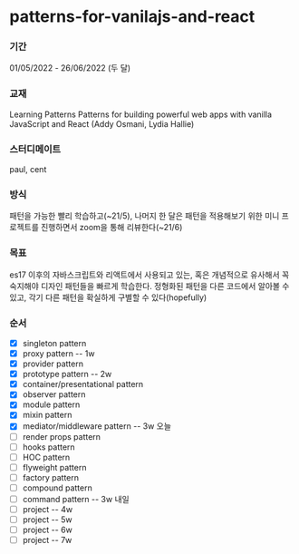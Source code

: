 # patterns-for-vanilajs-and-react

### 기간
01/05/2022 - 26/06/2022 (두 달)

### 교재
Learning Patterns Patterns for building powerful web apps with vanilla JavaScript and React (Addy Osmani, Lydia Hallie)

### 스터디메이트
paul, cent

### 방식
패턴을 가능한 빨리 학습하고(~21/5), 
나머지 한 달은 패턴을 적용해보기 위한 미니 프로젝트를 진행하면서 zoom을 통해 리뷰한다(~21/6) 

### 목표
es17 이후의 자바스크립트와 리액트에서 사용되고 있는, 혹은 개념적으로 유사해서 꼭 숙지해야 디자인 패턴들을 빠르게 학습한다.
정형화된 패턴을 다른 코드에서 알아볼 수 있고, 각기 다른 패턴을 확실하게 구별할 수 있다(hopefully)

### 순서
- [x] singleton pattern
- [x] proxy pattern -- 1w
- [x] provider pattern
- [x] prototype pattern -- 2w
- [x] container/presentational pattern
- [x] observer pattern
- [x] module pattern
- [x] mixin pattern
- [x] mediator/middleware pattern -- 3w 오늘 
- [ ] render props pattern 
- [ ] hooks pattern
- [ ] HOC pattern 
- [ ] flyweight pattern
- [ ] factory pattern 
- [ ] compound pattern
- [ ] command pattern -- 3w 내일
- [ ] project -- 4w
- [ ] project -- 5w
- [ ] project -- 6w
- [ ] project -- 7w
